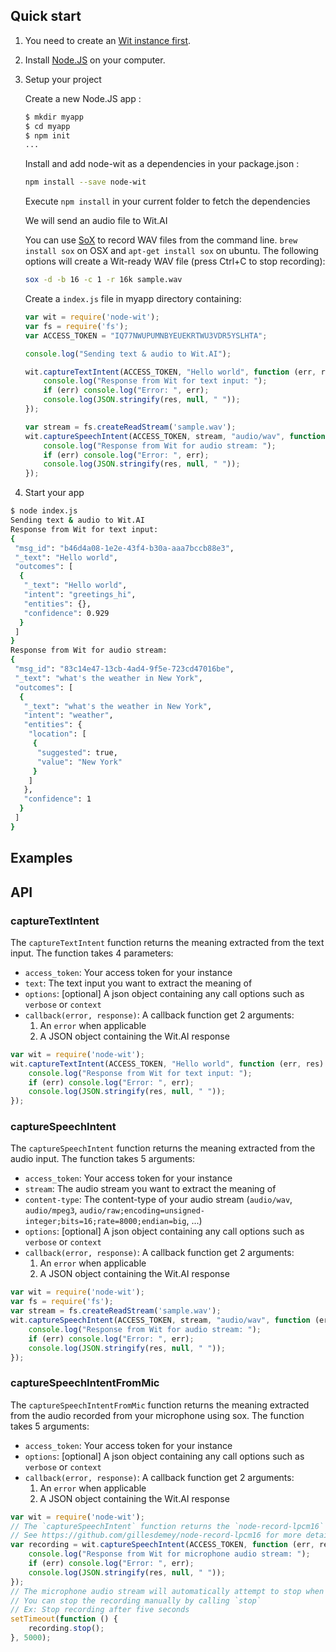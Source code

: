 ## Quick start

1. You need to create an [Wit instance first](https://wit.ai/docs/console/quickstart).

2. Install [Node.JS](http://nodejs.org/) on your computer.

3. Setup your project 

    Create a new Node.JS app :
    
    ```bash
    $ mkdir myapp
    $ cd myapp
    $ npm init
    ...
    ```
    
    Install and add node-wit as a dependencies in your package.json :
    
    ```bash
    npm install --save node-wit
    ```
    
    Execute `npm install` in your current folder to fetch the dependencies
    
    We will send an audio file to Wit.AI
    
    You can use [SoX](http://sox.sourceforge.net) to record WAV files from the command line.
    `brew install sox` on OSX and `apt-get install sox` on ubuntu.
    The following options will create a Wit-ready WAV file (press Ctrl+C to stop recording):
    
    ```bash
    sox -d -b 16 -c 1 -r 16k sample.wav
    ```
    
    Create a `index.js` file in myapp directory containing:
    
    ```javascript
    var wit = require('node-wit');
    var fs = require('fs');
    var ACCESS_TOKEN = "IQ77NWUPUMNBYEUEKRTWU3VDR5YSLHTA";
    
    console.log("Sending text & audio to Wit.AI");
    
    wit.captureTextIntent(ACCESS_TOKEN, "Hello world", function (err, res) {
        console.log("Response from Wit for text input: ");
        if (err) console.log("Error: ", err);
        console.log(JSON.stringify(res, null, " "));
    });
    
    var stream = fs.createReadStream('sample.wav');
    wit.captureSpeechIntent(ACCESS_TOKEN, stream, "audio/wav", function (err, res) {
        console.log("Response from Wit for audio stream: ");
        if (err) console.log("Error: ", err);
        console.log(JSON.stringify(res, null, " "));
    });
    ```

4. Start your app

```bash
$ node index.js
Sending text & audio to Wit.AI
Response from Wit for text input:
{
 "msg_id": "b46d4a08-1e2e-43f4-b30a-aaa7bccb88e3",
 "_text": "Hello world",
 "outcomes": [
  {
   "_text": "Hello world",
   "intent": "greetings_hi",
   "entities": {},
   "confidence": 0.929
  }
 ]
}
Response from Wit for audio stream:
{
 "msg_id": "83c14e47-13cb-4ad4-9f5e-723cd47016be",
 "_text": "what's the weather in New York",
 "outcomes": [
  {
   "_text": "what's the weather in New York",
   "intent": "weather",
   "entities": {
    "location": [
     {
      "suggested": true,
      "value": "New York"
     }
    ]
   },
   "confidence": 1
  }
 ]
}
```

## Examples


## API

### captureTextIntent

The `captureTextIntent` function returns the meaning extracted from the text
input. The function takes 4 parameters:
- `access_token`: Your access token for your instance
- `text`: The text input you want to extract the meaning of
- `options`: [optional] A json object containing any call options such as `verbose` or `context`
- `callback(error, response)`: A callback function get 2 arguments:
    1. An `error` when applicable
    2. A JSON object containing the Wit.AI response
    
```javascript
var wit = require('node-wit');
wit.captureTextIntent(ACCESS_TOKEN, "Hello world", function (err, res) {
    console.log("Response from Wit for text input: ");
    if (err) console.log("Error: ", err);
    console.log(JSON.stringify(res, null, " "));
});
```

### captureSpeechIntent

The `captureSpeechIntent` function returns the meaning extracted from the audio
input. The function takes 5 arguments:
- `access_token`: Your access token for your instance
- `stream`: The audio stream you want to extract the meaning of
- `content-type`: The content-type of your audio stream (`audio/wav`, `audio/mpeg3`, 
`audio/raw;encoding=unsigned-integer;bits=16;rate=8000;endian=big`, ...)
- `options`: [optional] A json object containing any call options such as `verbose` or `context`
- `callback(error, response)`: A callback function get 2 arguments:
    1. An `error` when applicable
    2. A JSON object containing the Wit.AI response
    
```javascript
var wit = require('node-wit');
var fs = require('fs');
var stream = fs.createReadStream('sample.wav');
wit.captureSpeechIntent(ACCESS_TOKEN, stream, "audio/wav", function (err, res) {
    console.log("Response from Wit for audio stream: ");
    if (err) console.log("Error: ", err);
    console.log(JSON.stringify(res, null, " "));
});
```

### captureSpeechIntentFromMic


The `captureSpeechIntentFromMic` function returns the meaning extracted from the audio recorded from your microphone using sox.
The function takes 5 arguments:
- `access_token`: Your access token for your instance
- `options`: [optional] A json object containing any call options such as `verbose` or `context`
- `callback(error, response)`: A callback function get 2 arguments:
    1. An `error` when applicable
    2. A JSON object containing the Wit.AI response

```javascript
var wit = require('node-wit');
// The `captureSpeechIntent` function returns the `node-record-lpcm16` object
// See https://github.com/gillesdemey/node-record-lpcm16 for more details
var recording = wit.captureSpeechIntent(ACCESS_TOKEN, function (err, res) {
    console.log("Response from Wit for microphone audio stream: ");
    if (err) console.log("Error: ", err);
    console.log(JSON.stringify(res, null, " "));
});
// The microphone audio stream will automatically attempt to stop when it encounters silence.
// You can stop the recording manually by calling `stop`
// Ex: Stop recording after five seconds
setTimeout(function () {
    recording.stop();
}, 5000);
```

